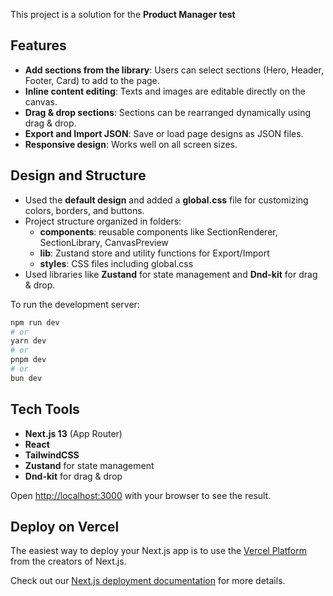 This project is a solution for the **Product Manager test**

## Features

- **Add sections from the library**: Users can select sections (Hero, Header, Footer, Card) to add to the page.  
- **Inline content editing**: Texts and images are editable directly on the canvas.  
- **Drag & drop sections**: Sections can be rearranged dynamically using drag & drop.  
- **Export and Import JSON**: Save or load page designs as JSON files.  
- **Responsive design**: Works well on all screen sizes.

## Design and Structure

- Used the **default design** and added a **global.css** file for customizing colors, borders, and buttons.  
- Project structure organized in folders:  
  - **components**: reusable components like SectionRenderer, SectionLibrary, CanvasPreview  
  - **lib**: Zustand store and utility functions for Export/Import  
  - **styles**: CSS files including global.css  
- Used libraries like **Zustand** for state management and **Dnd-kit** for drag & drop.

To run the development server:

```bash
npm run dev
# or
yarn dev
# or
pnpm dev
# or
bun dev
```

## Tech Tools

- **Next.js 13** (App Router)  
- **React**  
- **TailwindCSS**  
- **Zustand** for state management  
- **Dnd-kit** for drag & drop

Open [http://localhost:3000](http://localhost:3000) with your browser to see the result.



## Deploy on Vercel

The easiest way to deploy your Next.js app is to use the [Vercel Platform](https://vercel.com/new?utm_medium=default-template&filter=next.js&utm_source=create-next-app&utm_campaign=create-next-app-readme) from the creators of Next.js.

Check out our [Next.js deployment documentation](https://nextjs.org/docs/app/building-your-application/deploying) for more details.
